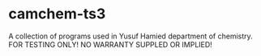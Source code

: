 # camchem-ts3
A collection of programs used in Yusuf Hamied department of chemistry. FOR TESTING ONLY! NO WARRANTY SUPPLED OR IMPLIED!
